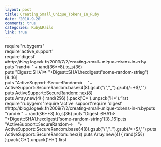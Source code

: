 ```yaml
---
layout: post
title: Creating_Small_Unique_Tokens_In_Ruby
date: '2010-9-20'
comments: true
categories: Ruby&Rails
link: true
---
```

<div id="_mcePaste">require "rubygems"</div>
<div id="_mcePaste">require 'active_support'</div>
<div id="_mcePaste">require 'digest'</div>
<div id="_mcePaste">#http://blog.logeek.fr/2009/7/2/creating-small-unique-tokens-in-ruby</div>
<div id="_mcePaste">puts "rand=&gt; " + rand(36**8).to_s(36)</div>
<div id="_mcePaste">puts "Digest::SHA1=&gt; "+Digest::SHA1.hexdigest("some-random-string")[8..16]</div>
<div id="_mcePaste">puts "ActiveSupport::SecureRandom=&gt;    "+ ActiveSupport::SecureRandom.base64(8).gsub("/","_").gsub(/=+$/,"")</div>
<div id="_mcePaste">puts ActiveSupport::SecureRandom::hex(8)</div>
<div id="_mcePaste">puts Array.new(4) { rand(256) }.pack('C*').unpack('H*').first</div>
require "rubygems"require 'active_support'require 'digest'
#http://blog.logeek.fr/2009/7/2/creating-small-unique-tokens-in-rubyputs "rand=&gt; " + rand(36**8).to_s(36)
puts "Digest::SHA1=&gt; "+Digest::SHA1.hexdigest("some-random-string")[8..16]puts "ActiveSupport::SecureRandom=&gt;    "+ ActiveSupport::SecureRandom.base64(8).gsub("/","_").gsub(/=+$/,"")
puts ActiveSupport::SecureRandom::hex(8)
puts Array.new(4) { rand(256) }.pack('C*').unpack('H*').first
